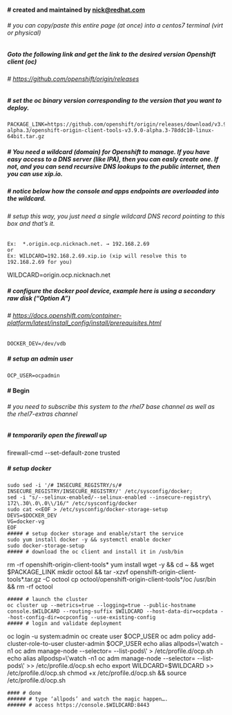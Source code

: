 ﻿#### # created and maintained by nick@redhat.com
###### # you can copy/paste this entire page (at once) into a centos7 terminal (virt or physical)
##### Goto the following link and get the link to the desired version Openshift client (oc)
###### # https://github.com/openshift/origin/releases
##### # set the oc binary version corresponding to the version that you want to deploy.
```
PACKAGE_LINK=https://github.com/openshift/origin/releases/download/v3.9.0-alpha.3/openshift-origin-client-tools-v3.9.0-alpha.3-78ddc10-linux-64bit.tar.gz
```
##### # You need a wildcard (domain) for Openshift to manage.  If you have easy access to a DNS server (like IPA), then you can easly create one.  If not, and you can send recursive DNS lookups to the public internet, then you can use xip.io. 
##### # notice below how the console and apps endpoints are overloaded into the wildcard.  
###### # setup this way, you just need a single wildcard DNS record pointing to this box and that’s it.
```
Ex:  *.origin.ocp.nicknach.net. → 192.168.2.69
or
Ex: WILDCARD=192.168.2.69.xip.io (xip will resolve this to 192.168.2.69 for you)
```
WILDCARD=origin.ocp.nicknach.net

##### # configure the docker pool device, example here is using a secondary raw disk (“Option A”)
###### # https://docs.openshift.com/container-platform/latest/install_config/install/prerequisites.html
```
DOCKER_DEV=/dev/vdb
```
##### # setup an admin user 
```
OCP_USER=ocpadmin
```
#### # Begin
###### # you need to subscribe this system to the rhel7 base channel as well as the rhel7-extras channel
##### # temporarily open the firewall up
firewall-cmd --set-default-zone trusted
##### # setup docker
```
sudo sed -i '/# INSECURE_REGISTRY/s/# INSECURE_REGISTRY/INSECURE_REGISTRY/' /etc/sysconfig/docker; 
sed -i "s/--selinux-enabled/--selinux-enabled --insecure-registry\ 172\.30\.0\.0\\/16/" /etc/sysconfig/docker
sudo cat <<EOF > /etc/sysconfig/docker-storage-setup
DEVS=$DOCKER_DEV
VG=docker-vg
EOF
##### # setup docker storage and enable/start the service
sudo yum install docker -y && systemctl enable docker
sudo docker-storage-setup 
##### # download the oc client and install it in /usb/bin
```
rm -rf openshift-origin-client-tools*
yum install wget -y && cd ~ && wget $PACKAGE_LINK
mkdir octool && tar -xzvf openshift-origin-client-tools*.tar.gz -C octool
cp octool/openshift-origin-client-tools*/oc /usr/bin && rm -rf octool
```
##### # launch the cluster
oc cluster up --metrics=true --logging=true --public-hostname console.$WILDCARD --routing-suffix $WILDCARD --host-data-dir=ocpdata --host-config-dir=ocpconfig --use-existing-config
##### # login and validate deployment
```
oc login -u system:admin
oc create user $OCP_USER 
oc adm policy add-cluster-role-to-user cluster-admin $OCP_USER
echo alias allpods=\'watch -n1 oc adm manage-node --selector= --list-pods\' > /etc/profile.d/ocp.sh
echo alias allpodsp=\'watch -n1 oc adm manage-node --selector= --list-pods\' >> /etc/profile.d/ocp.sh
echo export WILDCARD=$WILDCARD >> /etc/profile.d/ocp.sh
chmod +x /etc/profile.d/ocp.sh && source /etc/profile.d/ocp.sh
```
#### # done
###### # type ‘allpods’ and watch the magic happen….
###### # access https://console.$WILDCARD:8443